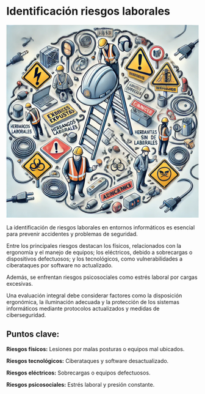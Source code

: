 # Identificación riesgos laborales


![img46](img/img46.jpg)

La identificación de riesgos laborales en entornos informáticos es esencial para prevenir accidentes y problemas de seguridad. 

Entre los principales riesgos destacan los físicos, relacionados con la ergonomía y el manejo de equipos; los eléctricos, debido a sobrecargas o dispositivos defectuosos; y los tecnológicos, como vulnerabilidades a ciberataques por software no actualizado. 

Además, se enfrentan riesgos psicosociales como estrés laboral por cargas excesivas.

Una evaluación integral debe considerar factores como la disposición ergonómica, la iluminación adecuada y la protección de los sistemas informáticos mediante protocolos actualizados y medidas de ciberseguridad.

## Puntos clave:

**Riesgos físicos:** Lesiones por malas posturas o equipos mal ubicados.

**Riesgos tecnológicos:** Ciberataques y software desactualizado.

**Riesgos eléctricos:** Sobrecargas o equipos defectuosos.

**Riesgos psicosociales:** Estrés laboral y presión constante.

